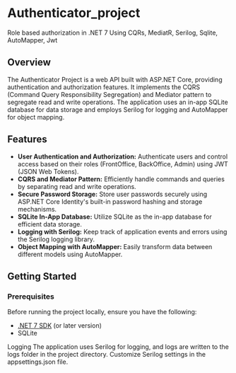 # Authenticator_project
Role based authorization in .NET 7 Using CQRs, MediatR, Serilog, Sqlite, AutoMapper, Jwt

## Overview

The Authenticator Project is a web API built with ASP.NET Core, providing authentication and authorization features. It implements the CQRS (Command Query Responsibility Segregation) and Mediator pattern to segregate read and write operations. The application uses an in-app SQLite database for data storage and employs Serilog for logging and AutoMapper for object mapping.

## Features

- **User Authentication and Authorization:** Authenticate users and control access based on their roles (FrontOffice, BackOffice, Admin) using JWT (JSON Web Tokens).
- **CQRS and Mediator Pattern:** Efficiently handle commands and queries by separating read and write operations.
- **Secure Password Storage:** Store user passwords securely using ASP.NET Core Identity's built-in password hashing and storage mechanisms.
- **SQLite In-App Database:** Utilize SQLite as the in-app database for efficient data storage.
- **Logging with Serilog:** Keep track of application events and errors using the Serilog logging library.
- **Object Mapping with AutoMapper:** Easily transform data between different models using AutoMapper.

## Getting Started

### Prerequisites

Before running the project locally, ensure you have the following:

- [.NET 7 SDK](https://dotnet.microsoft.com/download/dotnet/5.0) (or later version)
- SQLite


Logging
The application uses Serilog for logging, and logs are written to the logs folder in the project directory. Customize Serilog settings in the appsettings.json file.
